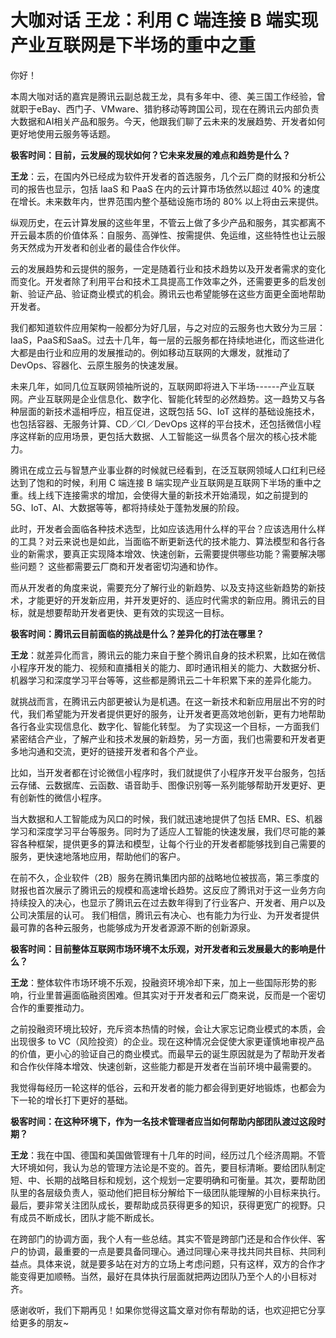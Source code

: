 # 大咖对话 王龙：利用 C 端连接 B 端实现产业互联网是下半场的重中之重

你好！

本周大咖对话的嘉宾是腾讯云副总裁王龙，具有多年中、德、美三国工作经验，曾就职于eBay、西门子、VMware、猎豹移动等跨国公司，现在在腾讯云内部负责大数据和AI相关产品和服务。今天，他跟我们聊了云未来的发展趋势、开发者如何更好地使用云服务等话题。

**极客时间：目前，云发展的现状如何？它未来发展的难点和趋势是什么？**

**王龙**：云，在国内外已经成为软件开发者的首选服务，几个云厂商的财报和分析公司的报告也显示，包括
IaaS 和 PaaS 在内的云计算市场依然以超过 40%
的速度在增长。未来数年内，世界范围内整个基础设施市场的 80%
以上将由云来提供。

纵观历史，在云计算发展的这些年里，不管云上做了多少产品和服务，其实都离不开云最本质的价值体系：自服务、高弹性、按需提供、免运维，这些特性也让云服务天然成为开发者和创业者的最佳合作伙伴。

云的发展趋势和云提供的服务，一定是随着行业和技术趋势以及开发者需求的变化而变化。开发者除了利用平台和技术工具提高工作效率之外，还需要更多的启发创新、验证产品、验证商业模式的机会。腾讯云也希望能够在这些方面更全面地帮助开发者。

我们都知道软件应用架构一般都分为好几层，与之对应的云服务也大致分为三层：IaaS，PaaS和SaaS。过去十几年，每一层的云服务都在持续地进化，而这些进化大都是由行业和应用的发展推动的。例如移动互联网的大爆发，就推动了
DevOps、容器化、云原生服务的快速发展。

未来几年，如同几位互联网领袖所说的，互联网即将进入下半场------产业互联网。产业互联网是企业信息化、数字化、智能化转型的必然趋势。这一趋势又与各种层面的新技术遥相呼应，相互促进，这既包括
5G、IoT 这样的基础设施技术，也包括容器、无服务计算、CD／CI／DevOps
这样的平台技术，还包括微信小程序这样新的应用场景，更包括大数据、人工智能这一纵贯各个层次的核心技术能力。

腾讯在成立云与智慧产业事业群的时候就已经看到，在泛互联网领域人口红利已经达到了饱和的时候，利用
C 端连接 B
端实现产业互联网是互联网下半场的重中之重。线上线下连接需求的增加，会使得大量的新技术开始涌现，如之前提到的
5G、IoT、AI、大数据等等，都将持续处于蓬勃发展的阶段。

此时，开发者会面临各种技术选型，比如应该选用什么样的平台？应该选用什么样的工具？对云来说也是如此，当面临不断更新迭代的技术能力、算法模型和各行各业的新需求，要真正实现降本增效、快速创新，云需要提供哪些功能？需要解决哪些问题？
这些都需要云厂商和开发者密切沟通和协作。

而从开发者的角度来说，需要充分了解行业的新趋势、以及支持这些新趋势的新技术，才能更好的开发新应用，并开发更好的、适应时代需求的新应用。腾讯云的目标，就是想要帮助开发者更快、更有效的实现这一目标。

**极客时间：腾讯云目前面临的挑战是什么？差异化的打法在哪里？**

**王龙**：就差异化而言，腾讯云的能力来自于整个腾讯自身的技术积累，比如在微信小程序开发的能力、视频和直播相关的能力、即时通讯相关的能力、大数据分析、机器学习和深度学习平台等等，这些都是腾讯云二十年积累下来的差异化能力。

就挑战而言，在腾讯云内部更被认为是机遇。在这一新技术和新应用层出不穷的时代，我们希望能为开发者提供更好的服务，让开发者更高效地创新，更有力地帮助各行各业实现信息化、数字化、智能化转型。
为了实现这一个目标，一方面我们紧密结合产业，了解产业和技术发展的新趋势，另一方面，我们也需要和开发者更多地沟通和交流，更好的链接开发者和各个产业。

比如，当开发者都在讨论微信小程序时，我们就提供了小程序开发平台服务，包括云存储、云数据库、云函数、语音助手、图像识别等一系列能够帮助开发更好、更有创新性的微信小程序。

当大数据和人工智能成为风口的时候，我们就迅速地提供了包括
EMR、ES、机器学习和深度学习平台等服务。同时为了适应人工智能的快速发展，我们尽可能的兼容各种框架，提供更多的算法和模型，让每个行业的开发者都能够找到自己需要的服务，更快速地落地应用，帮助他们的客户。

在前不久，企业软件（2B）服务在腾讯集团内部的战略地位被拔高，第三季度的财报也首次展示了腾讯云的规模和高速增长趋势。这反应了腾讯对于这一业务方向持续投入的决心，也显示了腾讯云在过去数年得到了行业客户、开发者、用户以及公司决策层的认可。
我们相信，腾讯云有决心、也有能力为行业、为开发者提供最可靠的各种云服务，也能够成为开发者源源不断的创新源泉。

**极客时间：目前整体互联网市场环境不太乐观，对开发者和云发展最大的影响是什么？**

**王龙**：整体软件市场环境不乐观，投融资环境冷却下来，加上一些国际形势的影响，行业里普遍面临融资困难。但其实对于开发者和云厂商来说，反而是一个密切合作的重要推动力。

之前投融资环境比较好，充斥资本热情的时候，会让大家忘记商业模式的本质，会出现很多
to
VC（风险投资）的企业。现在这种情况会促使大家更谨慎地审视产品的价值，更小心的验证自己的商业模式。而最早云的诞生原因就是为了帮助开发者和合作伙伴降本增效、快速创新，这些能力都是开发者在当前环境中最需要的。

我觉得每经历一轮这样的低谷，云和开发者的能力都会得到更好地锻炼，也都会为下一轮的增长打下更好的基础。

**极客时间：在这种环境下，作为一名技术管理者应当如何帮助内部团队渡过这段时期？**

**王龙**：我在中国、德国和美国做管理有十几年的时间，经历过几个经济周期。不管大环境如何，我认为总的管理方法论是不变的。首先，要目标清晰。要给团队制定短、中、长期的战略目标和规划，这个规划一定要明确和可衡量。其次，要帮助团队里的各层级负责人，驱动他们把目标分解给下一级团队能理解的小目标来执行。最后，要非常关注团队成长，要帮助成员获得更多的知识，获得更宽广的视野。只有成员不断成长，团队才能不断成长。

在跨部门的协调方面，我个人有一些总结。其实不管是跨部门还是和合作伙伴、客户的协调，最重要的一点是要具备同理心。通过同理心来寻找共同共目标、共同利益点。具体来说，就是要多站在对方的立场上考虑问题，只有这样，双方的合作才能变得更加顺畅。当然，最好在具体执行层面就把两边团队乃至个人的小目标对齐。

感谢收听，我们下期再见！如果你觉得这篇文章对你有帮助的话，也欢迎把它分享给更多的朋友\~
